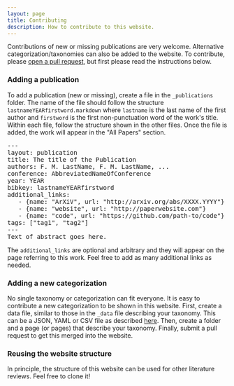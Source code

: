 ```yaml
---
layout: page
title: Contributing
description: How to contribute to this website.
---
```


Contributions of new or missing publications are very welcome. Alternative categorization/taxonomies can also be added to the website. To contribute, please [open a pull request](https://github.com/semantic-parsing/semantic-parsing.github.io), but first please read the instructions below.

### Adding a publication
To add a publication (new or missing), create a file in the `_publications` folder. The name of the file should follow the structure `lastnameYEARfirstword.markdown` where `lastname` is the last name of the first author and `firstword` is the first non-punctuation word of the work's title. Within each file, follow the structure shown in the other files. Once the file is added, the work will appear in the "All Papers" section.
<pre>
---
layout: publication
title: The title of the Publication
authors: F. M. LastName, F. M. LastName, ...
conference: AbbreviatedNameOfConference
year: YEAR
bibkey: lastnameYEARfirstword
additional_links:
   - {name: "ArXiV", url: "http://arxiv.org/abs/XXXX.YYYY"}
   - {name: "website", url: "http://paperwebsite.com"}
   - {name: "code", url: "https://github.com/path-to/code"}
tags: ["tag1", "tag2"]
---
Text of abstract goes here.
</pre>

The `additional_links` are optional and arbitrary and they will appear on the page referring to this work. Feel free to add as many additional links as needed.

### Adding a new categorization
No single taxonomy or categorization can fit everyone. It is easy to contribute a new categorization to be shown in this website. First, create a data file, similar to those in the `_data` file describing your taxonomy.
This can be a JSON, YAML or CSV file as described [here](https://jekyllrb.com/docs/datafiles/).
Then, create a folder and a page (or pages) that describe your taxonomy. Finally, submit a pull
request to get this merged into the website.

### Reusing the website structure
In principle, the structure of this website can be used for other literature reviews. Feel free to clone it!

